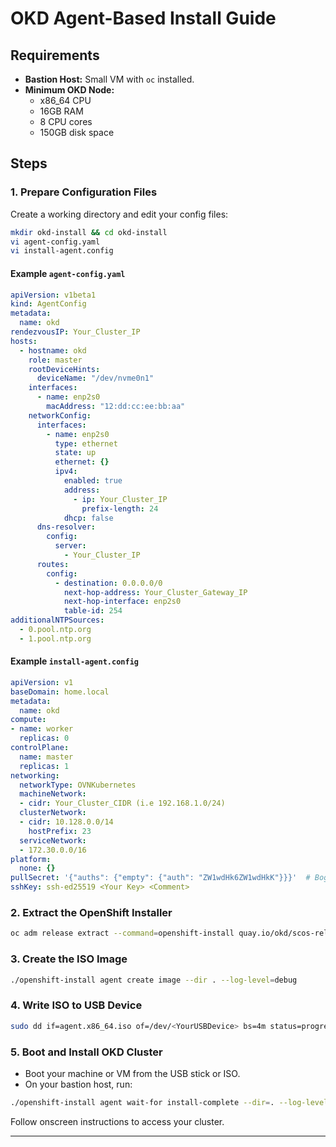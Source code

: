 # OKD Agent-Based Install Guide

## Requirements

- **Bastion Host:** Small VM with `oc` installed.
- **Minimum OKD Node:**  
  - x86_64 CPU  
  - 16GB RAM  
  - 8 CPU cores  
  - 150GB disk space

## Steps

### 1. Prepare Configuration Files

Create a working directory and edit your config files:

```sh
mkdir okd-install && cd okd-install
vi agent-config.yaml
vi install-agent.config
```

#### Example `agent-config.yaml`

```yaml
apiVersion: v1beta1
kind: AgentConfig
metadata:
  name: okd
rendezvousIP: Your_Cluster_IP
hosts:
  - hostname: okd
    role: master
    rootDeviceHints:
      deviceName: "/dev/nvme0n1"
    interfaces:
      - name: enp2s0
        macAddress: "12:dd:cc:ee:bb:aa"
    networkConfig:
      interfaces:
        - name: enp2s0
          type: ethernet
          state: up
          ethernet: {}
          ipv4:
            enabled: true
            address:
              - ip: Your_Cluster_IP
                prefix-length: 24
            dhcp: false
      dns-resolver:
        config:
          server:
            - Your_Cluster_IP
      routes:
        config:
          - destination: 0.0.0.0/0
            next-hop-address: Your_Cluster_Gateway_IP
            next-hop-interface: enp2s0
            table-id: 254
additionalNTPSources:
  - 0.pool.ntp.org
  - 1.pool.ntp.org
```

#### Example `install-agent.config`

```yaml
apiVersion: v1
baseDomain: home.local
metadata:
  name: okd
compute:
- name: worker
  replicas: 0
controlPlane:
  name: master
  replicas: 1
networking:
  networkType: OVNKubernetes
  machineNetwork:
  - cidr: Your_Cluster_CIDR (i.e 192.168.1.0/24)
  clusterNetwork:
  - cidr: 10.128.0.0/14
    hostPrefix: 23
  serviceNetwork:
  - 172.30.0.0/16
platform:
  none: {}
pullSecret: '{"auths": {"empty": {"auth": "ZW1wdHk6ZW1wdHkK"}}}'  # Bogus Pull Secret per OKD Docs
sshKey: ssh-ed25519 <Your Key> <Comment>
```

### 2. Extract the OpenShift Installer

```sh
oc adm release extract --command=openshift-install quay.io/okd/scos-release:4.19.0-okd-scos.15
```

### 3. Create the ISO Image

```sh
./openshift-install agent create image --dir . --log-level=debug
```

### 4. Write ISO to USB Device

```sh
sudo dd if=agent.x86_64.iso of=/dev/<YourUSBDevice> bs=4m status=progress
```

### 5. Boot and Install OKD Cluster

- Boot your machine or VM from the USB stick or ISO.
- On your bastion host, run:

```sh
./openshift-install agent wait-for install-complete --dir=. --log-level=debug
```

Follow onscreen instructions to access your cluster.

---
